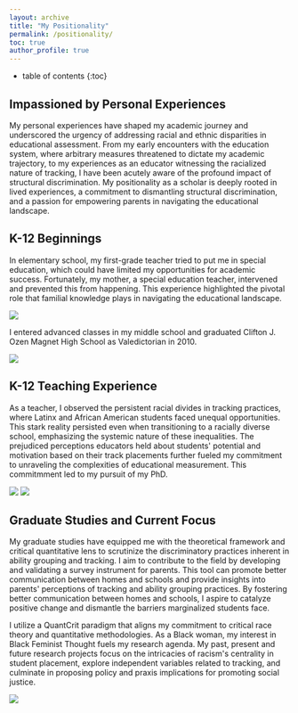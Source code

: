 ```yaml
---
layout: archive
title: "My Positionality"
permalink: /positionality/
toc: true
author_profile: true
---
```

* table of contents
{:toc}

## Impassioned by Personal Experiences
My personal experiences have shaped my academic journey and underscored the urgency of addressing racial and ethnic disparities in educational assessment. From my early encounters with the education system, where arbitrary measures threatened to dictate my academic trajectory, to my experiences as an educator witnessing the racialized nature of tracking, I have been acutely aware of the profound impact of structural discrimination. My positionality as a scholar is deeply rooted in lived experiences, a commitment to dismantling structural discrimination, and a passion for empowering parents in navigating the educational landscape. 

## K-12 Beginnings
In elementary school, my first-grade teacher tried to put me in special education, which could have limited my opportunities for academic success. Fortunately, my mother, a special education teacher, intervened and prevented this from happening. This experience highlighted the pivotal role that familial knowledge plays in navigating the educational landscape. 

<image src="https://github.com/kedosomwan/kedosomwan.github.io/assets/172934087/893ed061-43d8-4180-864d-b939411c2d92">

I entered advanced classes in my middle school and graduated Clifton J. Ozen Magnet High School as Valedictorian in 2010.

<image src="https://github.com/kedosomwan/kedosomwan.github.io/assets/172934087/209d8e39-2989-485f-b781-136e3965418a">

## K-12 Teaching Experience
As a teacher, I observed the persistent racial divides in tracking practices, where Latinx and African American students faced unequal opportunities. This stark reality persisted even when transitioning to a racially diverse school, emphasizing the systemic nature of these inequalities. The prejudiced perceptions educators held about students' potential and motivation based on their track placements further fueled my commitment to unraveling the complexities of educational measurement. This commitmment led to my pursuit of my PhD.

<image src="https://github.com/kedosomwan/kedosomwan.github.io/assets/172934087/2eaca729-347b-47ce-a773-211665cc4d39">
  
<image src="https://github.com/kedosomwan/kedosomwan.github.io/assets/172934087/1d14be42-469d-4694-984d-e4a1d287d356">

## Graduate Studies and Current Focus
My graduate studies have equipped me with the theoretical framework and critical quantitative lens to scrutinize the discriminatory practices inherent in ability grouping and tracking. I aim to contribute to the field by developing and validating a survey instrument for parents. This tool can promote better communication between homes and schools and provide insights into parents' perceptions of tracking and ability grouping practices. By fostering better communication between homes and schools, I aspire to catalyze positive change and dismantle the barriers marginalized students face.

I utilize a QuantCrit paradigm that aligns my commitment to critical race theory and quantitative methodologies. As a Black woman, my interest in Black Feminist Thought fuels my research agenda. My past, present and future research projects focus on the intricacies of racism's centrality in student placement, explore independent variables related to tracking, and culminate in proposing policy and praxis implications for promoting social justice.

<image src="https://github.com/kedosomwan/kedosomwan.github.io/assets/172934087/945a664b-e555-44bd-947e-3fac3c420978">

